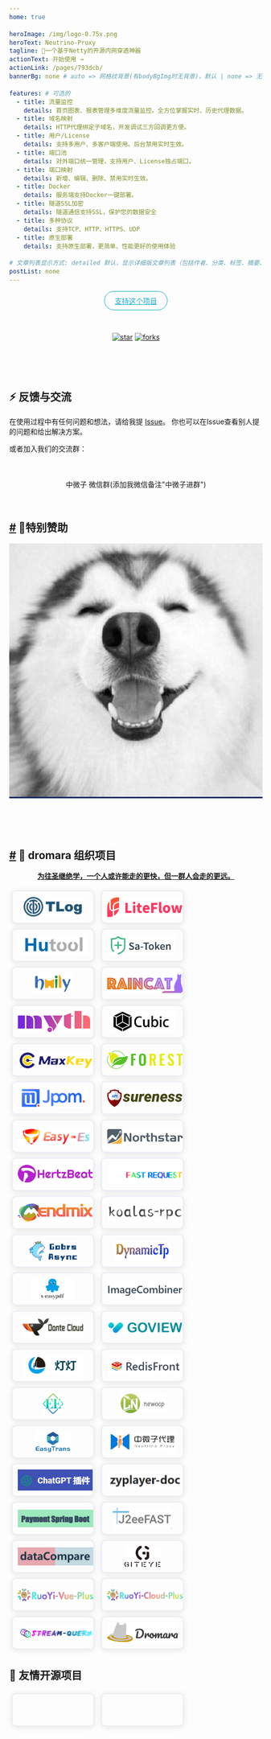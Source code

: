 ```yaml
---
home: true

heroImage: /img/logo-0.75x.png
heroText: Neutrino-Proxy
tagline: 🚀一个基于Netty的开源内网穿透神器
actionText: 开始使用 →
actionLink: /pages/793dcb/
bannerBg: none # auto => 网格纹背景(有bodyBgImg时无背景)，默认 | none => 无 | '大图地址' | background: 自定义背景样式       提示：如发现文本颜色不适应你的背景时可以到palette.styl修改$bannerTextColor变量

features: # 可选的
  - title: 流量监控
    details: 首页图表、报表管理多维度流量监控。全方位掌握实时、历史代理数据。
  - title: 域名映射
    details: HTTP代理绑定子域名，开发调试三方回调更方便。
  - title: 用户/License
    details: 支持多用户、多客户端使用。后台禁用实时生效。
  - title: 端口池
    details: 对外端口统一管理，支持用户、License独占端口。
  - title: 端口映射
    details: 新增、编辑、删除、禁用实时生效。
  - title: Docker
    details: 服务端支持Docker一键部署。
  - title: 隧道SSL加密
    details: 隧道通信支持SSL，保护您的数据安全
  - title: 多种协议
    details: 支持TCP、HTTP、HTTPS、UDP
  - title: 原生部署
    details: 支持原生部署，更简单、性能更好的使用体验

# 文章列表显示方式: detailed 默认，显示详细版文章列表（包括作者、分类、标签、摘要、分页等）| simple => 显示简约版文章列表（仅标题和日期）| none 不显示文章列表
postList: none
---
```

<p align="center">
  <a class="become-sponsor" href="https://gitee.com/dromara/neutrino-proxy">支持这个项目</a>
</p>

<style>
.become-sponsor {
  padding: 8px 20px;
  display: inline-block;
  color: #11a8cd;
  border-radius: 30px;
  box-sizing: border-box;
  border: 1px solid #11a8cd;
}
</style>

<br/>
<p align="center">
  <a href="https://gitee.com/dromara/neutrino-proxy" target="_blank"><img src='https://gitee.com/dromara/neutrino-proxy/badge/star.svg?theme=dark' alt='star' class="no-zoom"></a>
  <a href="https://gitee.com/dromara/neutrino-proxy" target="_blank"><img src='https://gitee.com/dromara/neutrino-proxy/badge/fork.svg?theme=dark' alt='forks' class="no-zoom"></a>
</p>

<br/>
<!-- 注释掉
<p align="center" style="color: #999;">
  赞助商 (进入注册为主题作者充电)
</p>

<p align="center">
  <a href="http://apifox.cn/a103xugaoyi" target="_blank"><img src="https://cdn.staticaly.com/gh/xugaoyi/blog-gitalk-comment@master/img/441669861566_.2bedplbm21hc.jpg" alt="npm" class="no-zoom" style="width: 300px;border-radius: 2px;"></a>
</p>-->
<!-- 
## 🎖特别用户
::: cardList 3
```yaml
# - name: OpenHarmony
#   desc: 开放原子开源基金会
#   link: https://docs.openharmony.cn/pages/000000/
#   bgColor: '#f1f1f1'
#   textColor: '#2A3344'
- name: MyBatis-Plus官网
  desc: 🚀为简化开发而生
  link: https://baomidou.com/
  bgColor: '#f1f1f1'
  textColor: '#2A3344'
- name: Deepin 社区
  desc: Deepin 应用开发技术分享、DTK开发经验等
  link: https://docs.deepin.org
  bgColor: '#f1f1f1'
  textColor: '#2A3344'
- name: VForm官网
  desc: 低代码表单优选方案，拖拽式设计，一键生成源码
  link: http://www.vform666.com
  bgColor: '#f1f1f1'
  textColor: '#2A3344'
```
:::
-->
<br/>
<!--
## 🎉上新推荐
* `v1.7.0`：项目重构、底层框架更换为Solon。
* `v1.6.4`：代理使用细节优化。
  - 支持代理服务端用户（删除/禁用）、端口池（删除/禁用/启用）、License（删除/禁用/启用）、端口映射（新增/删除/禁用/启用）实时生效。
  - 启动参数优化。
  - 服务端静态资源服务支持缓存、gzip压缩，提升响应速度。
* `v1.6.0`：关于日志、报表、客户端配置等相关优化。
* `v1.5.0`：增加了服务端管理页面，用于维护license、端口映射。
* `v1.0.0`：上线啦~&nbsp; 第一个完整版本。

更多上新请查阅：[**更新日志**](https://gitee.com/dromara/neutrino-proxy/releases)

<br/>
-->

<!-- ## ⚡️未来...
* `v1.5.0`：新增配置文件对TypeScript的支持，参考[config.ts](https://github.com/xugaoyi/vuepress-theme-vdoing/blob/master/docs/.vuepress/config.ts)。新增[标题标记](/pages/3216b0/#titletag)。

::: tip
期待 [VuePress v2.0](https://github.com/vuepress/vuepress-next) 以及 [VitePress](https://github.com/vuejs/vitepress) 的正式发布...

届时，VuePress 1.x 编译慢的缺点将得到极大的改善。我将会视情况把主题升级至 VuePress v2.0 或 VitePress。还希望大家多多 [:sparkling_heart:支持](/pages/1b12ed/) 哟，持续关注吧~
::: -->

<br/>

<!-- ## 💎 公众号
`有趣研究社`是本人对各种有趣的、好玩的、沙雕的创意和想法以在线小网站或者文章的形式表达出来，比如：
- [小霸王游戏机](https://game.xugaoyi.com)
- [爱国头像生成器](https://avatar.xugaoyi.com/)
- [到账语音生成器](https://zfb.xugaoyi.com/)

还有更多好玩的等你去探索吧~

::: center
<img src="https://fastly.jsdelivr.net/gh/xugaoyi/image_store@master/blog/qrcode.zdqv9mlfc0g.jpg"  style="width:190px;" />
:::

<br/> -->
## ⚡ 反馈与交流

在使用过程中有任何问题和想法，请给我提 [Issue](https://gitee.com/dromara/neutrino-proxy/issues)。
你也可以在Issue查看别人提的问题和给出解决方案。

或者加入我们的交流群：
<div align="center">
    <img :src="$withBase('/img/qrcode/wxq.png')"  class="no-zoom" style="width:200px;margin: 10px;">
    <p>中微子 微信群(添加我微信备注"中微子进群")</p>
</div>
<br/>

<h2 id="🌈特别赞助"><a href="#🌈特别赞助" class="header-anchor">#</a> 🌈特别赞助</h2>
<!-- <p align="center">等待有缘人赞助</p> -->

<div class="cardListContainer">
    <div class="card-list">
        <a href="https://www.xigexb.com" target="_blank" class="card-item row-3" style="background-color:#102863;--random-color:#102863;color:#FFFFFF;">
            <img src="img/sponsor/xigexiaobao.jpg" class="no-zoom"> 
            <div><p class="name">喜鸽小宝</p> <p class="desc">一个爱好写代码的同学</p></div>
        </a>
    </div>
</div>


<!--
<div class="cardListContainer">
    <div class="card-list">
        <a href="https://datayi.cn/w/nPN4JJe9" target="_blank" class="card-item row-3" style="background-color:#102863;--random-color:#102863;color:#FFFFFF;">
            <img src="/images/friends/ad/postcat.png" class="no-zoom"> 
            <div><p class="name">Postcat</p> <p class="desc">开源 API 管理工具，接口文档、接口测试、Mock...</p></div>
        </a> 
        <a href="https://gitee.com/dromara/MaxKey" target="_blank" class="card-item row-3" style="background-color:#9ed3e5;--random-color:#9ed3e5;color:#1f2328;">
            <img src="/images/friends/ad/maxkey.png" class="no-zoom"> 
            <div><p class="name">MaxKey</p> <p class="desc"><br>业界领先的单点登录</p></div>
        </a> 
        <a href="https://www.xiaonuo.vip" target="_blank" class="card-item row-3" style="background-color:#1373CC;--random-color:#1373CC;color:#ffffff;">
            <img src="/images/friends/ad/snowy.png" class="no-zoom"> 
            <div><p class="name">Snowy</p> <p class="desc">国内首个国密前后端分离快速开发平台，中国式工作流、独家双模式租户</p></div>
        </a>
    </div>
    <div class="language-yaml line-numbers-mode"><pre class="language-yaml codecopy-enabled">
        <code>
            <span class="token punctuation">-</span> 
            <span class="token key atrule">name</span>
            <span class="token punctuation">:</span> Postcat
            <span class="token key atrule">desc</span>
            <span class="token punctuation">:</span> 
            开源 API 管理工具，接口文档、接口测试、Mock<span class="token punctuation">...</span>
        <span class="token key atrule">avatar</span><span class="token punctuation">:</span> /images/friends/ad/postcat.png
        <span class="token key atrule">link</span><span class="token punctuation">:</span> https<span class="token punctuation">:</span>//datayi.cn/w/nPN4JJe9
        <span class="token key atrule">bgColor</span><span class="token punctuation">:</span> <span class="token string">'#102863'</span>
        <span class="token key atrule">textColor</span><span class="token punctuation">:</span> <span class="token string">'#FFFFFF'</span>
        <span class="token punctuation">-</span> <span class="token key atrule">name</span><span class="token punctuation">:</span> MaxKey
          <span class="token key atrule">desc</span><span class="token punctuation">:</span> &lt;/br<span class="token punctuation">&gt;</span>业界领先的单点登录
          <span class="token key atrule">avatar</span><span class="token punctuation">:</span> /images/friends/ad/maxkey.png
          <span class="token key atrule">link</span><span class="token punctuation">:</span> https<span class="token punctuation">:</span>//gitee.com/dromara/MaxKey
          <span class="token key atrule">bgColor</span><span class="token punctuation">:</span> <span class="token string">'#9ed3e5'</span>
          <span class="token key atrule">textColor</span><span class="token punctuation">:</span> <span class="token string">'#1f2328'</span>
        <span class="token punctuation">-</span> <span class="token key atrule">name</span><span class="token punctuation">:</span> Snowy
          <span class="token key atrule">desc</span><span class="token punctuation">:</span> 国内首个国密前后端分离快速开发平台，中国式工作流、独家双模式租户
          <span class="token key atrule">avatar</span><span class="token punctuation">:</span> /images/friends/ad/snowy.png
          <span class="token key atrule">link</span><span class="token punctuation">:</span> https<span class="token punctuation">:</span>//www.xiaonuo.vip
          <span class="token key atrule">bgColor</span><span class="token punctuation">:</span> <span class="token string">'#1373CC'</span>
          <span class="token key atrule">textColor</span><span class="token punctuation">:</span> <span class="token string">'#ffffff'</span>
        </code><i class="code-copy" title="Copy to clipboard"><svg style="color:#aaa;font-size:14px" t="1572422231464" class="icon" viewBox="0 0 1024 1024" version="1.1" xmlns="http://www.w3.org/2000/svg" p-id="3201" width="14" height="14"><path d="M866.461538 39.384615H354.461538c-43.323077 0-78.769231 35.446154-78.76923 78.769231v39.384616h472.615384c43.323077 0 78.769231 35.446154 78.769231 78.76923v551.384616h39.384615c43.323077 0 78.769231-35.446154 78.769231-78.769231V118.153846c0-43.323077-35.446154-78.769231-78.769231-78.769231z m-118.153846 275.692308c0-43.323077-35.446154-78.769231-78.76923-78.769231H157.538462c-43.323077 0-78.769231 35.446154-78.769231 78.769231v590.769231c0 43.323077 35.446154 78.769231 78.769231 78.769231h512c43.323077 0 78.769231-35.446154 78.76923-78.769231V315.076923z m-354.461538 137.846154c0 11.815385-7.876923 19.692308-19.692308 19.692308h-157.538461c-11.815385 0-19.692308-7.876923-19.692308-19.692308v-39.384615c0-11.815385 7.876923-19.692308 19.692308-19.692308h157.538461c11.815385 0 19.692308 7.876923 19.692308 19.692308v39.384615z m157.538461 315.076923c0 11.815385-7.876923 19.692308-19.692307 19.692308H216.615385c-11.815385 0-19.692308-7.876923-19.692308-19.692308v-39.384615c0-11.815385 7.876923-19.692308 19.692308-19.692308h315.076923c11.815385 0 19.692308 7.876923 19.692307 19.692308v39.384615z m78.769231-157.538462c0 11.815385-7.876923 19.692308-19.692308 19.692308H216.615385c-11.815385 0-19.692308-7.876923-19.692308-19.692308v-39.384615c0-11.815385 7.876923-19.692308 19.692308-19.692308h393.846153c11.815385 0 19.692308 7.876923 19.692308 19.692308v39.384615z" p-id="3202"></path></svg></i></pre> <div class="line-numbers-wrapper"><span class="line-number">1</span><br><span class="line-number">2</span><br><span class="line-number">3</span><br><span class="line-number">4</span><br><span class="line-number">5</span><br><span class="line-number">6</span><br><span class="line-number">7</span><br><span class="line-number">8</span><br><span class="line-number">9</span><br><span class="line-number">10</span><br><span class="line-number">11</span><br><span class="line-number">12</span><br><span class="line-number">13</span><br><span class="line-number">14</span><br><span class="line-number">15</span><br><span class="line-number">16</span><br><span class="line-number">17</span><br><span class="line-number">18</span><br></div>
    </div>
</div>
-->

<h2 id="🤝-dromara-组织项目"><a href="#🤝-dromara-组织项目" class="header-anchor">#</a> 🤝 dromara 组织项目</h2>
<p align="center"><b><a href="https://dromara.org/zh/projects/?from=neutrino-proxy" target="_blank">为往圣继绝学，一个人或许能走的更快，但一群人会走的更远。</a></b></p>
<p>
<a href="https://gitee.com/dromara/TLog?from=neutrino-proxy" target="_blank" class="friends-item">
    <img class="no-zoom friends-item-img hover-alt" src="img/logo/tlog.png" msg="一个轻量级的分布式日志标记追踪神器，10分钟即可接入，自动对日志打标签完成微服务的链路追踪">
</a>
<a href="https://gitee.com/dromara/liteFlow?from=neutrino-proxy" target="_blank" class="friends-item">
    <img class="no-zoom friends-item-img hover-alt" src="img/logo/liteflow.png" msg="轻量，快速，稳定，可编排的组件式流程引擎">
</a>
<a href="https://hutool.cn/?from=neutrino-proxy" target="_blank" class="friends-item">
    <img class="no-zoom friends-item-img hover-alt" src="img/logo/hutool.jpg" msg="🍬小而全的Java工具类库，使Java拥有函数式语言般的优雅，让Java语言也可以“甜甜的”。">
</a>
<a href="https://sa-token.cc/?from=neutrino-proxy" target="_blank" class="friends-item">
    <img class="no-zoom friends-item-img hover-alt" src="img/logo/sa-token.png" msg="一个轻量级 java 权限认证框架，让鉴权变得简单、优雅！">
</a>
<a href="https://gitee.com/dromara/hmily?from=neutrino-proxy" target="_blank" class="friends-item">
    <img class="no-zoom friends-item-img hover-alt" src="img/logo/hmily.png" msg="高性能一站式分布式事务解决方案。">
</a>
<a href="https://gitee.com/dromara/Raincat?from=neutrino-proxy" target="_blank" class="friends-item">
    <img class="no-zoom friends-item-img hover-alt" src="img/logo/raincat.png" msg="强一致性分布式事务解决方案。">
</a>
<a href="https://gitee.com/dromara/myth?from=neutrino-proxy" target="_blank" class="friends-item">
    <img class="no-zoom friends-item-img hover-alt" src="img/logo/myth.png" msg="可靠消息分布式事务解决方案。">
</a>
<a href="https://cubic.jiagoujishu.com/?from=neutrino-proxy" target="_blank" class="friends-item">
    <img class="no-zoom friends-item-img hover-alt" src="img/logo/cubic.png" msg="一站式问题定位平台，以agent的方式无侵入接入应用，完整集成arthas功能模块，致力于应用级监控，帮助开发人员快速定位问题">
</a>
<a href="https://maxkey.top/?from=neutrino-proxy" target="_blank" class="friends-item">
    <img class="no-zoom friends-item-img hover-alt" src="img/logo/maxkey.png" msg="业界领先的身份管理和认证产品">
</a>
<a href="http://forest.dtflyx.com/?from=neutrino-proxy" target="_blank" class="friends-item">
    <img class="no-zoom friends-item-img hover-alt" src="img/logo/forest-logo.png" msg="Forest能够帮助您使用更简单的方式编写Java的HTTP客户端" nf="">
</a>
<a href="https://jpom.top/?from=neutrino-proxy" target="_blank" class="friends-item">
    <img class="no-zoom friends-item-img hover-alt" src="img/logo/jpom.svg" msg="一款简而轻的低侵入式在线构建、自动部署、日常运维、项目监控软件">
</a>
<a href="https://su.usthe.com/?from=neutrino-proxy" target="_blank" class="friends-item">
    <img class="no-zoom friends-item-img hover-alt" src="img/logo/sureness.png" msg="面向 REST API 的高性能认证鉴权框架">
</a>
<a href="https://easy-es.cn/?from=neutrino-proxy" target="_blank" class="friends-item">
    <img class="no-zoom friends-item-img hover-alt" src="img/logo/easy-es2.png" msg="🚀傻瓜级ElasticSearch搜索引擎ORM框架">
</a>
<a href="https://gitee.com/dromara/northstar?from=neutrino-proxy" target="_blank" class="friends-item">
    <img class="no-zoom friends-item-img hover-alt" src="img/logo/northstar_logo.png" msg="Northstar盈富量化交易平台">
</a>
<a href="https://hertzbeat.com/?from=neutrino-proxy" target="_blank" class="friends-item">
    <img class="no-zoom friends-item-img hover-alt" src="img/logo/hertzbeat-brand.svg" msg="易用友好的云监控系统">
</a>
<a href="https://dromara.gitee.io/fast-request/?from=neutrino-proxy" target="_blank" class="friends-item">
    <img class="no-zoom friends-item-img hover-alt" src="img/logo/fast-request.gif" msg="Idea 版 Postman，为简化调试API而生">
</a>
<a href="https://www.jeesuite.com/?from=neutrino-proxy" target="_blank" class="friends-item">
    <img class="no-zoom friends-item-img hover-alt" src="img/logo/mendmix.png" msg="开源分布式云原生架构一站式解决方案">
</a>
<a href="https://gitee.com/dromara/koalas-rpc?from=neutrino-proxy" target="_blank" class="friends-item">
    <img class="no-zoom friends-item-img hover-alt" src="img/logo/koalas-rpc2.png" msg="企业生产级百亿日PV高可用可拓展的RPC框架。">
</a>
<a href="https://async.sizegang.cn/?from=neutrino-proxy" target="_blank" class="friends-item">
    <img class="no-zoom friends-item-img hover-alt" src="img/logo/gobrs-async.png" msg="🔥 配置极简功能强大的异步任务动态编排框架">
</a>
<a href="https://dynamictp.cn/?from=neutrino-proxy" target="_blank" class="friends-item">
    <img class="no-zoom friends-item-img hover-alt" src="img/logo/dynamic-tp.png" msg="🔥🔥🔥 基于配置中心的轻量级动态可监控线程池">
</a>
<a href="https://www.x-easypdf.cn?from=neutrino-proxy" target="_blank" class="friends-item">
    <img class="no-zoom friends-item-img hover-alt" src="img/logo/x-easypdf.png" msg="一个用搭积木的方式构建pdf的框架（基于pdfbox）">
</a>
<a href="http://dromara.gitee.io/image-combiner?from=neutrino-proxy" target="_blank" class="friends-item">
    <img class="no-zoom friends-item-img hover-alt" src="img/logo/image-combiner.png" msg="一个专门用于图片合成的工具，没有很复杂的功能，简单实用，却不失强大">
</a>
<a href="https://www.herodotus.cn/?from=neutrino-proxy" target="_blank" class="friends-item">
    <img class="no-zoom friends-item-img hover-alt" src="img/logo/dante-cloud.jpg" msg="Dante-Cloud 是一款企业级微服务架构和服务能力开发平台。">
</a>
<a href="http://www.mtruning.club?from=neutrino-proxy" target="_blank" class="friends-item">
    <img class="no-zoom friends-item-img hover-alt" src="img/logo/go-view.png" msg="低代码数据可视化开发平台">
</a>
<a href="https://tangyh.top/?from=neutrino-proxy" target="_blank" class="friends-item">
    <img class="no-zoom friends-item-img hover-alt" src="img/logo/lamp-cloud.png" msg="微服务中后台快速开发平台，支持租户(SaaS)模式、非租户模式">
</a>
<a href="https://www.redisfront.com/?from=neutrino-proxy" target="_blank" class="friends-item">
    <img class="no-zoom friends-item-img hover-alt" src="img/logo/redis-front.png" msg="RedisFront 是一款开源免费的跨平台 Redis 桌面客户端工具, 支持单机模式, 集群模式, 哨兵模式以及 SSH 隧道连接, 可轻松管理Redis缓存数据.">
</a>
<a href="https://www.yuque.com/u34495/mivcfg?from=neutrino-proxy" target="_blank" class="friends-item">
    <img class="no-zoom friends-item-img hover-alt" src="img/logo/electron-egg.png" msg="一个入门简单、跨平台、企业级桌面软件开发框架">
</a>
<a href="https://gitee.com/dromara/open-capacity-platform?from=neutrino-proxy" target="_blank" class="friends-item">
    <img class="no-zoom friends-item-img hover-alt" src="img/logo/open-capacity-platform.jpg" msg="简称ocp是基于Spring Cloud的企业级微服务框架(用户权限管理，配置中心管理，应用管理，....)">
</a>
<a href="http://easy-trans.fhs-opensource.top/?from=neutrino-proxy" target="_blank" class="friends-item">
    <img class="no-zoom friends-item-img hover-alt" src="img/logo/easy_trans.png" msg="Easy-Trans 一个注解搞定数据翻译,减少30%SQL代码量">
</a>
<a href="https://gitee.com/dromara/neutrino-proxy?from=neutrino-proxy" target="_blank" class="friends-item">
    <img class="no-zoom friends-item-img hover-alt" src="img/logo/neutrino-proxy.svg" msg="一款基于 Netty 的、开源的内网穿透神器。">
</a>
<a href="https://chatgpt.cn.obiscr.com/?from=neutrino-proxy" target="_blank" class="friends-item">
    <img class="no-zoom friends-item-img hover-alt" src="img/logo/chatgpt.png" msg="一个支持在 JetBrains 系列 IDE 上运行的 ChatGPT 的插件。">
</a>
<a href="https://gitee.com/dromara/zyplayer-doc?from=neutrino-proxy" target="_blank" class="friends-item">
    <img class="no-zoom friends-item-img hover-alt" src="img/logo/zyplayer-doc.png" msg="zyplayer-doc是一款适合团队和个人使用的WIKI文档管理工具，同时还包含数据库文档、Api接口文档。">
</a>
<a href="https://gitee.com/dromara/payment-spring-boot?from=neutrino-proxy" target="_blank" class="friends-item">
    <img class="no-zoom friends-item-img hover-alt" src="img/logo/payment-spring-boot.png" msg="最全最好用的微信支付V3 Spring Boot 组件。">
</a>
<a href="https://www.j2eefast.com/?from=neutrino-proxy" target="_blank" class="friends-item">
    <img class="no-zoom friends-item-img hover-alt" src="img/logo/j2eefast.png" msg="J2eeFAST 是一个致力于中小企业 Java EE 企业级快速开发平台,我们永久开源!">
</a>
<a href="https://gitee.com/dromara/data-compare?from=neutrino-proxy" target="_blank" class="friends-item">
    <img class="no-zoom friends-item-img hover-alt" src="img/logo/dataCompare.png" msg="数据库比对工具：hive 表数据比对，mysql、Doris 数据比对，实现自动化配置进行数据比对，避免频繁写sql 进行处理，低代码(Low-Code) 平台">
</a>
<a href="https://gitee.com/dromara/open-giteye-api?from=neutrino-proxy" target="_blank" class="friends-item">
    <img class="no-zoom friends-item-img hover-alt" src="img/logo/open-giteye-api.svg" msg="giteye.net 是专为开源作者设计的数据图表服务工具类站点，提供了包括 Star 趋势图、贡献者列表、Gitee指数等数据图表服务。">
</a>
<a href="https://gitee.com/dromara/RuoYi-Vue-Plus?from=neutrino-proxy" target="_blank" class="friends-item">
    <img class="no-zoom friends-item-img hover-alt" src="img/logo/RuoYi-Vue-Plus.png" msg="后台管理系统 重写 RuoYi-Vue 所有功能 集成 Sa-Token + Mybatis-Plus + Jackson + Xxl-Job + SpringDoc + Hutool + OSS 定期同步">
</a>
<a href="https://gitee.com/dromara/RuoYi-Cloud-Plus?from=neutrino-proxy" target="_blank" class="friends-item">
    <img class="no-zoom friends-item-img hover-alt" src="img/logo/RuoYi-Cloud-Plus.png" msg="微服务管理系统 重写RuoYi-Cloud所有功能 整合 SpringCloudAlibaba Dubbo3.0 Sa-Token Mybatis-Plus MQ OSS ES Xxl-Job Docker 全方位升级 定期同步">
</a>
<a href="https://gitee.com/dromara/stream-query?from=neutrino-proxy" target="_blank" class="friends-item">
    <img class="no-zoom friends-item-img hover-alt" src="img/logo/stream-query.png" msg="允许完全摆脱 Mapper 的 mybatis-plus 体验！封装 stream 和 lambda 操作进行数据返回处理。">
</a>
<a href="https://dromara.org/zh/projects/?from=neutrino-proxy" target="_blank" class="friends-item">
    <img class="no-zoom friends-item-img hover-alt" src="img/logo/dromara.png" msg="让每一位开源爱好者，体会到开源的快乐。">
</a> 
</p>

<h2>🤝 友情开源项目</h2>
<p>
<a href="https://gitee.com/noear/solon?from=neutrino-proxy" target="_blank" class="friends-item" >
    <img class="no-zoom friends-item-img hover-alt" :src="$withBase('img/logo/solon_logo_500_150.png')" msg="一个高效的应用开发框架：更快、更小、更简单。" />
</a>
<a href="https://gitee.com/xiaonuobase/snowy?from=neutrino-proxy" target="_blank" class="friends-item">
    <img class="no-zoom friends-item-img hover-alt" :src="$withBase('img/logo/xiaonuo.png')" msg="国内首个国密前后端分离快速开发平台" />
</a>
</p>

<!-- AD -->
<div class="wwads-cn wwads-horizontal page-wwads" data-id="136"></div>
<style>
  .page-wwads{
    width:100%!important;
    min-height: 0;
    margin: 0;
  }
  .page-wwads .wwads-img img{
    width:80px!important;
  }
  .page-wwads .wwads-poweredby{
    width: 40px;
    position: absolute;
    right: 25px;
    bottom: 3px;
  }
  .wwads-content .wwads-text, .page-wwads .wwads-text{
    height: 100%;
    padding-top: 5px;
    display: block;
  }
.friends-item {
    width: 10em;
    height: 3em;
    flex: 1;
    text-align: center;
    display: inline-block;
    margin: 5px;
    border: 2px solid #ebeef5;
    box-shadow: 0 2px 12px 0 rgba(0,0,0,.1);
    border-radius: 8px;
    padding: 10px
}
.friends-item-img {
    -o-object-fit: contain;
    object-fit: contain;
    max-width: 150px!important;
    height: 100%
}
/*a {*/
/*    font-weight: 500;*/
/*    text-decoration: none*/
/*}*/
/*a,p a code {*/
/*color: #4274f4*/
/*}*/
/*p a code {*/
/*font-weight: 400*/
/*}*/
</style>
